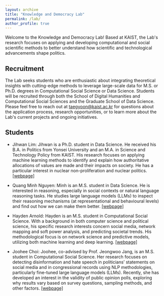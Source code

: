 ```yaml
---
layout: archive
title: "Knowledge and Democracy Lab"
permalink: /lab/
author_profile: true
---
```


Welcome to the Knowledge and Democracy Lab! Based at KAIST, the Lab's research focuses on applying and developing computational and social scientific methods to better understand how scientific and technological advancements shape politics. 

## Recruitment

The Lab seeks students who are enthusiastic about integrating theoretical insights with cutting-edge methods to leverage large-scale data for M.S. or Ph.D. degrees in Computational Social Science or Data Science. Students will be recruited through both the School of Digital Humanities and Computational Social Sciences and the Graduate School of Data Science. Please feel free to reach out at [taegyoon@kaist.ac.kr](taegyoon@kaist.ac.kr) for questions about the application process, research opportunities, or to learn more about the Lab's current projects and ongoing initiatives.

## Students

- Jihwan Lim: Jihwan is a Ph.D. student in Data Science. He received his B.A. in Politics from Yonsei University and an M.A. in Science and Technology Policy from KAIST. His research focuses on applying machine learning methods to identify and explain how authoritative allocations of values are made and their impacts on society. He has a particular interest in nuclear non-proliferation and nuclear politics. [[webpage]]()

- Quang Minh Nguyen: Minh is an M.S. student in Data Science. He is interested in reasoning, especially in social contexts or natural language reasoning tasks. He studies large language models (LLMs) to inspect their reasoning mechanisms (at representational and behavioural levels) and find out how we can make them better. [[webpage]](https://ngqm.github.io/)

- Hayden Arnold: Hayden is an M.S. student in Computational Social Science. With a background in both computer science and political science, his specific research interests concern social media, network mapping and soft power analysis, and predicting societal trends. His methodological focus is on network science and predictive models, utilizing both machine learning and deep learning. [[webpage]]()

- Joohee Choi: Joohee, co-advised by Prof. Jeongwoo Jang, is an M.S. student in Computational Social Science. Her research focuses on detecting disinformation and hate speech in politicians’ statements on social media and in congressional records using NLP methodologies, particularly fine-tuned large language models (LLMs). Recently, she has developed an interest in the validity of public opinion polls, exploring why results vary based on survey questions, sampling methods, and other factors. [[webpage]](https://www.linkedin.com/in/joohee-%E2%80%8Dchoi-7bbb1333a/)
   




